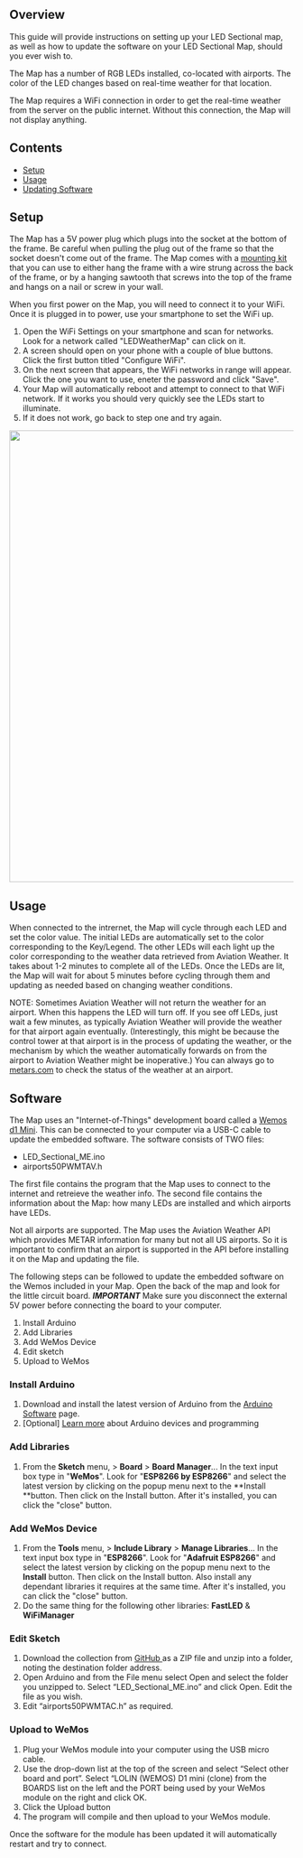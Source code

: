 ## Overview
This guide will provide instructions on setting up your LED Sectional map, as well as how to update the software on your LED Sectional Map, should you ever wish to. 

The Map has a number of RGB LEDs installed, co-located with airports. The color of the LED changes based on real-time weather for that location. 

The Map requires a WiFi connection in order to get the real-time weather from the server on the public internet.  Without this connection, the Map will not display anything. 

## Contents
* [Setup](#Setup)
* [Usage](#Usage)
* [Updating Software](#Software)


## Setup
The Map has a 5V power plug which plugs into the socket at the bottom of the frame. Be careful when pulling the plug out of the frame so that the socket doesn't come out of the frame. 
The Map comes with a [mounting kit](https://amzn.to/4bOnr7P) that you can use to either hang the frame with a wire strung across the back of the frame, or by a hanging sawtooth that screws into the top of the frame and hangs on a nail or screw in your wall. 

When you first power on the Map, you will need to connect it to your WiFi. Once it is plugged in to power, use your smartphone to set the WiFi up.

1. Open the WiFi Settings on your smartphone and scan for networks. Look for a network called "LEDWeatherMap" can click on it.
1. A screen should open on your phone with a couple of blue buttons. Click the first button titled "Configure WiFi".
1. On the next screen that appears, the WiFi networks in range will appear. Click the one you want to use, eneter the password and click "Save".
1. Your Map will automatically reboot and attempt to connect to that WiFi network. If it works you should very quickly see the LEDs start to illuminate.
1. If it does not work, go back to step one and try again.

<img src="https://www.martyncurrey.com/wp-content/uploads/2017/10/ESP8266_wifiManager_002.png" width="800">

## Usage
When connected to the intrernet, the Map will cycle through each LED and set the color value. The initial LEDs are automatically set to the color corresponding to the Key/Legend.  The other LEDs will each light up the color corresponding to the weather data retrieved from Aviation Weather.
It takes about 1-2 minutes to complete all of the LEDs.  Once the LEDs are lit, the Map will wait for about 5 minutes before cycling through them and updating as needed based on changing weather conditions.

NOTE: Sometimes Aviation Weather will not return the weather for an airport. When this happens the LED will turn off. If you see off LEDs, just wait a few minutes, as typically Aviation Weather will provide the weather for that airport again eventually.
(Interestingly, this might be because the control tower at that airport is in the process of updating the weather, or the mechanism by which the weather automatically forwards on from the airport to Aviation Weather might be inoperative.)
You can always go to [metars.com](https://metars.com) to check the status of the weather at an airport. 


## Software

The Map uses an "Internet-of-Things" development board called a [Wemos d1 Mini](https://amzn.to/3VbZ6mU). This can be connected to your computer via a USB-C cable to update the embedded software. 
The software consists of TWO files:
* LED_Sectional_ME.ino
* airports50PWMTAV.h

The first file contains the program that the Map uses to connect to the internet and retreieve the weather info. The second file contains the information about the Map: how many LEDs are installed and which airports have LEDs. 

Not all airports are supported. The Map uses the Aviation Weather API which provides METAR information for many but not all US airports. So it is important to confirm that an airport is supported in the API before installing it on the Map and updating the file.


The following steps can be followed to update the embedded software on the Wemos included in your Map. Open the back of the map and look for the little circuit board. ***IMPORTANT*** Make sure you disconnect the external 5V power before connecting the board to your computer.

1. Install Arduino
1. Add Libraries
1. Add WeMos Device
1. Edit sketch
1. Upload to WeMos

### Install Arduino
1. Download and install the latest version of Arduino from the [Arduino Software](https://www.arduino.cc/en/software/) page.
1. [Optional] [Learn more](https://docs.arduino.cc/learn/starting-guide/getting-started-arduino/) about Arduino devices and programming

### Add Libraries
1. From the **Sketch** menu, > **Board** > **Board Manager**...  In the text input box type in "**WeMos**". Look for "**ESP8266 by ESP8266**" and select the latest version by clicking on the popup menu next to the **Install **button. Then click on the Install button. After it's installed, you can click the "close" button.

### Add WeMos Device
1. From the **Tools** menu, > **Include Library** > **Manage Libraries**...  In the text input box type in "**ESP8266**". Look for "**Adafruit ESP8266**" and select the latest version by clicking on the popup menu next to the **Install** button. Then click on the Install button. Also install any dependant libraries it requires at the same time. After it's installed, you can click the "close" button.
1. Do the same thing for the following other libraries: **FastLED** & **WiFiManager**

### Edit Sketch
1. Download the collection from [GitHub ](https://github.com/alliefm/LED_Weather_Map_ME/)as a ZIP file and unzip into a folder, noting the destination folder address.
1. Open Arduino and from the File menu select Open and select the folder you unzipped to. Select “LED_Sectional_ME.ino” and click Open. Edit the file as you wish.
1. Edit “airports50PWMTAC.h” as required.

### Upload to WeMos
1. Plug your WeMos module into your computer using the USB micro cable.
1. Use the drop-down list at the top of the screen and select “Select other board and port”. Select “LOLIN (WEMOS) D1 mini (clone) from the BOARDS list on the left and the PORT being used by your WeMos module on the right and click OK.
1. Click the Upload button 
1. The program will compile and then upload to your WeMos module. 

Once the software for the module has been updated it will automatically restart and try to connect.

